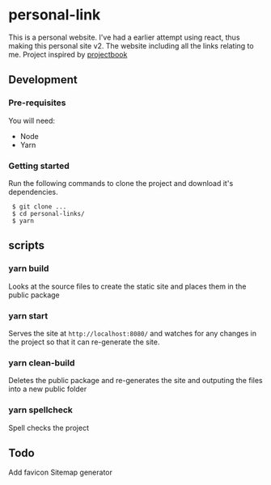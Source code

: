 # personal-link

This is a personal website. 
I've had a earlier attempt using react, thus making this personal site v2. 
The website including all the links relating to me. 
Project inspired by [projectbook](https://projectbook.code.brettchalupa.com/websites/link-list.html)

## Development

### Pre-requisites

You will need:

- Node
- Yarn

### Getting started

Run the following commands to clone the project and download it's dependencies.

```shell
 $ git clone ...
 $ cd personal-links/
 $ yarn
```

## scripts

### yarn build

Looks at the source files to create the static site and places them in the public package

### yarn start

Serves the site at `http://localhost:8080/` and watches for any changes in the project
so that it can re-generate the site.

### yarn clean-build

Deletes the public package and re-generates the site and outputing the files into a new public folder

### yarn spellcheck

Spell checks the project

## Todo

Add favicon
Sitemap generator
